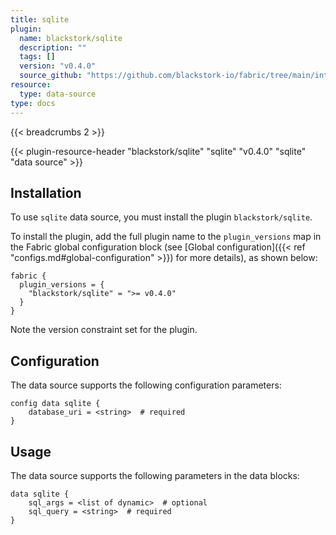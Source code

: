 ```yaml
---
title: sqlite
plugin:
  name: blackstork/sqlite
  description: ""
  tags: []
  version: "v0.4.0"
  source_github: "https://github.com/blackstork-io/fabric/tree/main/internal/sqlite/"
resource:
  type: data-source
type: docs
---
```


{{< breadcrumbs 2 >}}

{{< plugin-resource-header "blackstork/sqlite" "sqlite" "v0.4.0" "sqlite" "data source" >}}

## Installation

To use `sqlite` data source, you must install the plugin `blackstork/sqlite`.

To install the plugin, add the full plugin name to the `plugin_versions` map in the Fabric global configuration block (see [Global configuration]({{< ref "configs.md#global-configuration" >}}) for more details), as shown below:

```hcl
fabric {
  plugin_versions = {
    "blackstork/sqlite" = ">= v0.4.0"
  }
}
```

Note the version constraint set for the plugin.

## Configuration

The data source supports the following configuration parameters:

```hcl
config data sqlite {
    database_uri = <string>  # required
}
```

## Usage

The data source supports the following parameters in the data blocks:

```hcl
data sqlite {
    sql_args = <list of dynamic>  # optional
    sql_query = <string>  # required
}
```